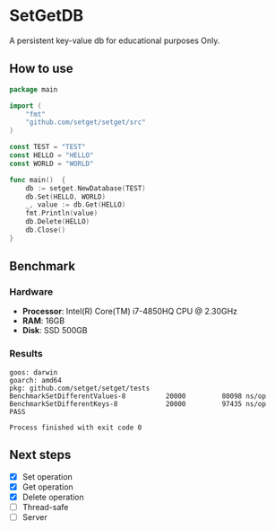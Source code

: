 # SetGetDB
A persistent key-value db for educational purposes Only.

## How to use
```go
package main

import (
	"fmt"
	"github.com/setget/setget/src"
)

const TEST = "TEST"
const HELLO = "HELLO"
const WORLD = "WORLD"

func main()  {
    db := setget.NewDatabase(TEST)
    db.Set(HELLO, WORLD)
    _, value := db.Get(HELLO)
    fmt.Println(value)
    db.Delete(HELLO)
    db.Close()
}
```

## Benchmark

### Hardware
- **Processor**: Intel(R) Core(TM) i7-4850HQ CPU @ 2.30GHz
- **RAM**: 16GB
- **Disk**: SSD 500GB

### Results
```
goos: darwin
goarch: amd64
pkg: github.com/setget/setget/tests
BenchmarkSetDifferentValues-8   	   20000	     80098 ns/op
BenchmarkSetDifferentKeys-8     	   20000	     97435 ns/op
PASS

Process finished with exit code 0
```

## Next steps
- [X] Set operation
- [X] Get operation
- [X] Delete operation
- [ ] Thread-safe
- [ ] Server
